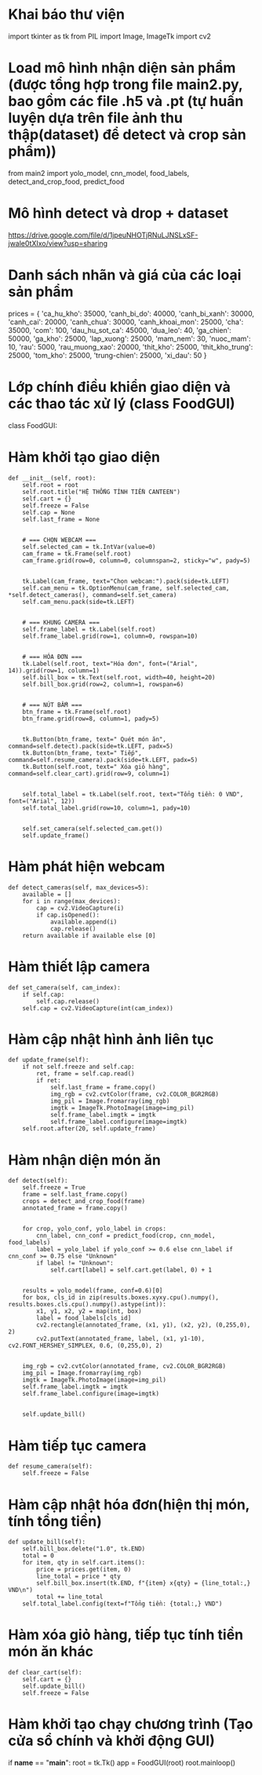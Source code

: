# Khai báo thư viện
import tkinter as tk
from PIL import Image, ImageTk
import cv2

# Load mô hình nhận diện sản phẩm (được tổng hợp trong file main2.py, bao gồm các file .h5 và .pt (tự huấn luyện dựa trên file ảnh thu thập(dataset) để detect và crop sản phẩm))
from main2 import yolo_model, cnn_model, food_labels, detect_and_crop_food, predict_food

# Mô hình detect và drop + dataset 
https://drive.google.com/file/d/1jpeuNHOTjRNuLJNSLxSF-jwale0tXIxo/view?usp=sharing    

# Danh sách nhãn và giá của các loại sản phẩm
prices = {
    'ca_hu_kho': 35000, 'canh_bi_do': 40000, 'canh_bi_xanh': 30000, 'canh_cai': 20000,
    'canh_chua': 30000, 'canh_khoai_mon': 25000, 'cha': 35000, 'com': 100,
    'dau_hu_sot_ca': 45000, 'dua_leo': 40, 'ga_chien': 50000, 'ga_kho': 25000,
    'lap_xuong': 25000, 'mam_nem': 30, 'nuoc_mam': 10, 'rau': 5000,
    'rau_muong_xao': 20000, 'thit_kho': 25000, 'thit_kho_trung': 25000,
    'tom_kho': 25000, 'trung-chien': 25000, 'xi_dau': 50
}

# Lớp chính điều khiển giao diện và các thao tác xử lý (class FoodGUI)
class FoodGUI:
# Hàm khởi tạo giao diện
    def __init__(self, root):
        self.root = root
        self.root.title("HỆ THỐNG TÍNH TIỀN CANTEEN")
        self.cart = {}
        self.freeze = False
        self.cap = None
        self.last_frame = None


        # === CHỌN WEBCAM ===
        self.selected_cam = tk.IntVar(value=0)
        cam_frame = tk.Frame(self.root)
        cam_frame.grid(row=0, column=0, columnspan=2, sticky="w", pady=5)


        tk.Label(cam_frame, text="Chọn webcam:").pack(side=tk.LEFT)
        self.cam_menu = tk.OptionMenu(cam_frame, self.selected_cam, *self.detect_cameras(), command=self.set_camera)
        self.cam_menu.pack(side=tk.LEFT)


        # === KHUNG CAMERA ===
        self.frame_label = tk.Label(self.root)
        self.frame_label.grid(row=1, column=0, rowspan=10)


        # === HÓA ĐƠN ===
        tk.Label(self.root, text="Hóa đơn", font=("Arial", 14)).grid(row=1, column=1)
        self.bill_box = tk.Text(self.root, width=40, height=20)
        self.bill_box.grid(row=2, column=1, rowspan=6)


        # === NÚT BẤM ===
        btn_frame = tk.Frame(self.root)
        btn_frame.grid(row=8, column=1, pady=5)


        tk.Button(btn_frame, text=" Quét món ăn", command=self.detect).pack(side=tk.LEFT, padx=5)
        tk.Button(btn_frame, text=" Tiếp", command=self.resume_camera).pack(side=tk.LEFT, padx=5)
        tk.Button(self.root, text=" Xóa giỏ hàng", command=self.clear_cart).grid(row=9, column=1)


        self.total_label = tk.Label(self.root, text="Tổng tiền: 0 VND", font=("Arial", 12))
        self.total_label.grid(row=10, column=1, pady=10)


        self.set_camera(self.selected_cam.get())
        self.update_frame()

# Hàm phát hiện webcam
    def detect_cameras(self, max_devices=5):
        available = []
        for i in range(max_devices):
            cap = cv2.VideoCapture(i)
            if cap.isOpened():
                available.append(i)
                cap.release()
        return available if available else [0]

# Hàm thiết lập camera
    def set_camera(self, cam_index):
        if self.cap:
            self.cap.release()
        self.cap = cv2.VideoCapture(int(cam_index))

# Hàm cập nhật hình ảnh liên tục
    def update_frame(self):
        if not self.freeze and self.cap:
            ret, frame = self.cap.read()
            if ret:
                self.last_frame = frame.copy()
                img_rgb = cv2.cvtColor(frame, cv2.COLOR_BGR2RGB)
                img_pil = Image.fromarray(img_rgb)
                imgtk = ImageTk.PhotoImage(image=img_pil)
                self.frame_label.imgtk = imgtk
                self.frame_label.configure(image=imgtk)
        self.root.after(20, self.update_frame)

# Hàm nhận diện món ăn
    def detect(self):
        self.freeze = True
        frame = self.last_frame.copy()
        crops = detect_and_crop_food(frame)
        annotated_frame = frame.copy()


        for crop, yolo_conf, yolo_label in crops:
            cnn_label, cnn_conf = predict_food(crop, cnn_model, food_labels)
            label = yolo_label if yolo_conf >= 0.6 else cnn_label if cnn_conf >= 0.75 else "Unknown"
            if label != "Unknown":
                self.cart[label] = self.cart.get(label, 0) + 1


        results = yolo_model(frame, conf=0.6)[0]
        for box, cls_id in zip(results.boxes.xyxy.cpu().numpy(), results.boxes.cls.cpu().numpy().astype(int)):
            x1, y1, x2, y2 = map(int, box)
            label = food_labels[cls_id]
            cv2.rectangle(annotated_frame, (x1, y1), (x2, y2), (0,255,0), 2)
            cv2.putText(annotated_frame, label, (x1, y1-10), cv2.FONT_HERSHEY_SIMPLEX, 0.6, (0,255,0), 2)


        img_rgb = cv2.cvtColor(annotated_frame, cv2.COLOR_BGR2RGB)
        img_pil = Image.fromarray(img_rgb)
        imgtk = ImageTk.PhotoImage(image=img_pil)
        self.frame_label.imgtk = imgtk
        self.frame_label.configure(image=imgtk)


        self.update_bill()

# Hàm tiếp tục camera
    def resume_camera(self):
        self.freeze = False

# Hàm cập nhật hóa đơn(hiện thị món, tính tổng tiền)
    def update_bill(self):
        self.bill_box.delete("1.0", tk.END)
        total = 0
        for item, qty in self.cart.items():
            price = prices.get(item, 0)
            line_total = price * qty
            self.bill_box.insert(tk.END, f"{item} x{qty} = {line_total:,} VND\n")
            total += line_total
        self.total_label.config(text=f"Tổng tiền: {total:,} VND")

# Hàm xóa giỏ hàng, tiếp tục tính tiền món ăn khác
    def clear_cart(self):
        self.cart = {}
        self.update_bill()
        self.freeze = False

# Hàm khởi tạo chạy chương trình (Tạo cửa sổ chính và khởi động GUI)
if __name__ == "__main__":
    root = tk.Tk()
    app = FoodGUI(root)
    root.mainloop()
